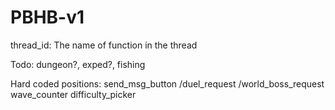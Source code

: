 # PBHB-v1

thread_id: The name of function in the thread

Todo: dungeon?, exped?, fishing

Hard coded positions:
send_msg_button
/duel_request
/world_boss_request
wave_counter
difficulty_picker
